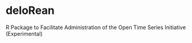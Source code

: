 # deloRean
R Package to Facilitate Administration of the Open Time Series Initiative (Experimental)
